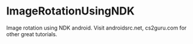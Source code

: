 # ImageRotationUsingNDK
Image rotation using NDK android.
Visit androidsrc.net, cs2guru.com  for other great tutorials.
